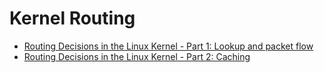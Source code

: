 # Kernel Routing

- [Routing Decisions in the Linux Kernel - Part 1: Lookup and packet flow](https://thermalcircle.de/doku.php?id=blog:linux:routing_decisions_in_the_linux_kernel_1_lookup_packet_flow)
- [Routing Decisions in the Linux Kernel - Part 2: Caching](https://thermalcircle.de/doku.php?id=blog:linux:routing_decisions_in_the_linux_kernel_2_caching)

